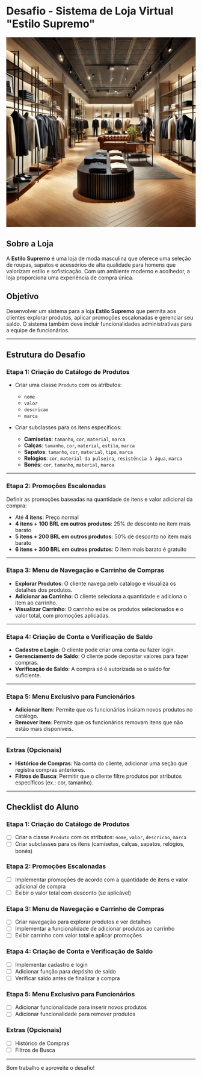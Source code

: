 # Desafio - Sistema de Loja Virtual "Estilo Supremo"

![Interior da Loja Estilo Supremo](An_elegant_and_stylish_men's_clothing_store_interi.jpg)

## Sobre a Loja
A **Estilo Supremo** é uma loja de moda masculina que oferece uma seleção de roupas, sapatos e acessórios de alta qualidade para homens que valorizam estilo e sofisticação. Com um ambiente moderno e acolhedor, a loja proporciona uma experiência de compra única.

## Objetivo
Desenvolver um sistema para a loja **Estilo Supremo** que permita aos clientes explorar produtos, aplicar promoções escalonadas e gerenciar seu saldo. O sistema também deve incluir funcionalidades administrativas para a equipe de funcionários.

---

## Estrutura do Desafio

### Etapa 1: Criação do Catálogo de Produtos
- Criar uma classe `Produto` com os atributos:
  - `nome`
  - `valor`
  - `descricao`
  - `marca`

- Criar subclasses para os itens específicos:
  - **Camisetas**: `tamanho`, `cor`, `material`, `marca`
  - **Calças**: `tamanho`, `cor`, `material`, `estilo`, `marca`
  - **Sapatos**: `tamanho`, `cor`, `material`, `tipo`, `marca`
  - **Relógios**: `cor`, `material da pulseira`, `resistência à água`, `marca`
  - **Bonés**: `cor`, `tamanho`, `material`, `marca`

---

### Etapa 2: Promoções Escalonadas
Definir as promoções baseadas na quantidade de itens e valor adicional da compra:

- Até **4 itens**: Preço normal
- **4 itens + 100 BRL em outros produtos**: 25% de desconto no item mais barato
- **5 itens + 200 BRL em outros produtos**: 50% de desconto no item mais barato
- **6 itens + 300 BRL em outros produtos**: O item mais barato é gratuito

---

### Etapa 3: Menu de Navegação e Carrinho de Compras
- **Explorar Produtos**: O cliente navega pelo catálogo e visualiza os detalhes dos produtos.
- **Adicionar ao Carrinho**: O cliente seleciona a quantidade e adiciona o item ao carrinho.
- **Visualizar Carrinho**: O carrinho exibe os produtos selecionados e o valor total, com promoções aplicadas.

---

### Etapa 4: Criação de Conta e Verificação de Saldo
- **Cadastro e Login**: O cliente pode criar uma conta ou fazer login.
- **Gerenciamento de Saldo**: O cliente pode depositar valores para fazer compras.
- **Verificação de Saldo**: A compra só é autorizada se o saldo for suficiente.

---

### Etapa 5: Menu Exclusivo para Funcionários
- **Adicionar Item**: Permite que os funcionários insiram novos produtos no catálogo.
- **Remover Item**: Permite que os funcionários removam itens que não estão mais disponíveis.

---

### Extras (Opcionais)
- **Histórico de Compras**: Na conta do cliente, adicionar uma seção que registra compras anteriores.
- **Filtros de Busca**: Permitir que o cliente filtre produtos por atributos específicos (ex.: cor, tamanho).

---

## Checklist do Aluno

### Etapa 1: Criação do Catálogo de Produtos
- [ ] Criar a classe `Produto` com os atributos: `nome`, `valor`, `descricao`, `marca`
- [ ] Criar subclasses para os itens (camisetas, calças, sapatos, relógios, bonés)

### Etapa 2: Promoções Escalonadas
- [ ] Implementar promoções de acordo com a quantidade de itens e valor adicional de compra
- [ ] Exibir o valor total com desconto (se aplicável)

### Etapa 3: Menu de Navegação e Carrinho de Compras
- [ ] Criar navegação para explorar produtos e ver detalhes
- [ ] Implementar a funcionalidade de adicionar produtos ao carrinho
- [ ] Exibir carrinho com valor total e aplicar promoções

### Etapa 4: Criação de Conta e Verificação de Saldo
- [ ] Implementar cadastro e login
- [ ] Adicionar função para depósito de saldo
- [ ] Verificar saldo antes de finalizar a compra

### Etapa 5: Menu Exclusivo para Funcionários
- [ ] Adicionar funcionalidade para inserir novos produtos
- [ ] Adicionar funcionalidade para remover produtos

### Extras (Opcionais)
- [ ] Histórico de Compras
- [ ] Filtros de Busca

---

Bom trabalho e aproveite o desafio!
